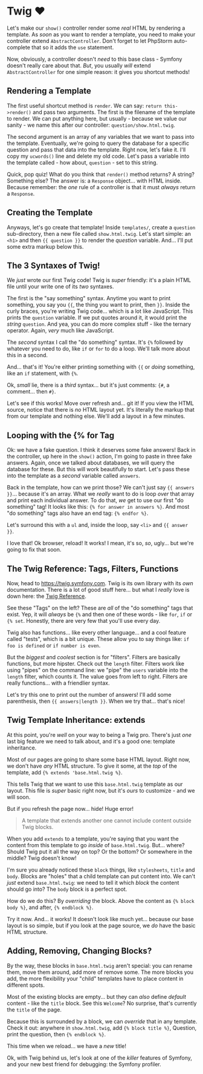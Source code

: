 # Twig ❤️

Let's make our `show()` controller render some *real* HTML by rendering a template.
As *soon* as you want to render a template, you need to make your controller
extend `AbstractController`. Don't forget to let PhpStorm auto-complete that so
it adds the `use` statement.

Now, obviously, a controller doesn't *need* to this base class - Symfony doesn't
really care about that. *But*, you usually *will* extend `AbstractController`
for one simple reason: it gives you shortcut methods!

## Rendering a Template

The first useful shortcut method is `render`. We can say:
`return this->render()` and pass two arguments. The first is the filename of the
template to render. We can put anything here, but usually - because we value our
sanity - we name this after our controller: `question/show.html.twig`.

The second argument is an array of any variables that we want to pass into the
template. Eventually, we're going to query the database for a specific question
and pass that data into the template. Right now, let's fake it. I'll copy my
`ucwords()` line and delete my old code. Let's pass a variable into the template
called - how about, `question` - set to this string.

Quick, pop quiz! What do you think that `render()` method returns? A string?
Something else? The answer is: a `Response` object... with HTML inside. Because
remember: the *one* rule of a controller is that it must *always* return a
`Response`.

## Creating the Template

Anyways, let's go create that template! Inside `templates/`, create a `question`
sub-directory, then a new file called `show.html.twig`. Let's start simple:
an `<h1>` and then `{{ question }}` to render the *question* variable. And...
I'll put some extra markup below this.

## The 3 Syntaxes of Twig!

We *just* wrote our first Twig code! Twig is *super* friendly: it's a plain HTML
file until your write one of its *two* syntaxes.

The first is the "say something" syntax. Anytime you want to print something, you
say you `{{`, the thing you want to print, then `}}`. Inside the curly braces,
you're writing Twig code... which is a lot like JavaScript. This prints the
`question` variable. If we put quotes around it, it would print the *string*
`question`. And yea, you can do more complex stuff - like the ternary operator.
Again, *very* much like JavaScript.

The *second* syntax I call the "do something" syntax. It's `{%` followed by
whatever you need to do, like `if` or `for` to do a loop. We'll talk more about
this in a second.

And... that's it! You're either printing something with `{{` or *doing* something,
like an `if` statement, with `{%`.

Ok, *small* lie, there is a *third* syntax... but it's just comments: `{#`,
a comment... then `#}`.

Let's see if this works! Move over refresh and... git it! If you view the HTML
source, notice that there is *no* HTML layout yet. It's literally the markup that
from our template and nothing else. We'll add a layout in a few minutes.

## Looping with the {% for Tag

Ok: we have a fake question. I think it deserves some fake answers! Back in the
controller, up here in the `show()` action, I'm going to paste in three fake
answers. Again, once we talked about databases, we will query the database for
these. But this will work beautifully to start. Let's pass these into the template
as a *second* variable called `answers`.

Back in the template, how can we print those? We can't just say `{{ answers }}`...
because it's an array. What we *really* want to do is loop *over* that array and
print each individual answer. To do that, *we* get to use our first "do something"
tag! It looks like this: `{% for answer in answers %}`. And most "do something"
tags also have an end tag: `{% endfor %}`.

Let's surround this with a `ul` and, inside the loop, say `<li>` and
`{{ answer }}`.

I love that! Ok browser, reload! It works! I mean, it's so, *so*, ugly... but
we're going to fix that soon.

## The Twig Reference: Tags, Filters, Functions

Now, head to https://twig.symfony.com. Twig is its own library with its *own*
documentation. There is a lot of good stuff here... but what I *really* love is
down here: the [Twig Reference](https://twig.symfony.com/doc/3.x/#reference).

See these "Tags" on the left? These are *all* of the "do something" tags that
exist. Yep, it will *always* be `{%` and then one of these words - like `for`,
`if` or `{% set`. Honestly, there are very few that you'll use every day.

Twig also has functions... like every other language... and a cool feature called
"tests", which is a bit unique. These allow you to say things like:
`if foo is defined` or `if number is even`.

But the *biggest* and *coolest* section is for "filters". Filters are basically
functions, but more hipster. Check out the `length` filter. Filters work like
using "pipes" on the command line: we "pipe" the `users` variable into the
`length` filter, which counts it. The value goes from left to right. Filters are
really functions... with a friendlier syntax.

Let's try this one to print out the number of answers! I'll add some parenthesis,
then `{{ answers|length }}`. When we try that... that's nice!

## Twig Template Inheritance: extends

At this point, you're *well* on your way to being a Twig pro. There's just *one*
last big feature we need to talk about, and it's a good one: template inheritance.

Most of our pages are going to share some base HTML layout. Right now, we don't
have *any* HTML structure. To give it some, at the *top* of the template, add
`{% extends 'base.html.twig %}`.

This tells Twig that we want to use this `base.html.twig` template as our layout.
This file is *super* basic right now, but it's *ours* to customize - and we will
soon.

But if you refresh the page now... hide! Huge error!

> A template that extends another one cannot include content outside Twig blocks.

When you add `extends` to a template, you're saying that you want the content from
this template to go *inside* of `base.html.twig`. But... where? Should Twig put
it all the way on top? Or the bottom? Or somewhere in the middle? Twig doesn't
know!

I'm sure you already noticed these `block` things, like `stylesheets`, `title`
and `body`. Blocks are "holes" that a child template can put content into.
We can't *just* extend `base.html.twig`: we need to tell it which *block* the
content should go into? The `body` block is a perfect spot.

How do we do this? By *overriding* the block. Above the content as `{% block body %}`,
and after, `{% endblock %}`.

Try it now. And... it works! It doesn't look like much yet... because our base
layout is so simple, but if you look at the page source, we *do* have the basic
HTML structure.

## Adding, Removing, Changing Blocks?

By the way, these blocks in `base.html.twig` aren't special: you can rename them,
move them around, add more of remove some. The more blocks you add, the more
flexibility your "child" templates have to place content in different spots.

Most of the existing blocks are empty... but they can *also* define *default*
content - like the `title` block. See this `Welcome`? No surprise, that's currently
the `title` of the page.

Because this is surrounded by a block, we can *override* that in any template.
Check it out: anywhere in `show.html.twig`, add `{% block title %}`, Question,
print the question, then `{% endblock %}`.

This time when we reload... we have a *new* title!

Ok, with Twig behind us, let's look at one of the *killer* features of Symfony,
and your new best friend for debugging: the Symfony profiler.
